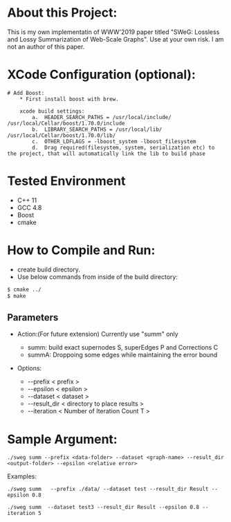 About this Project:
==================
This is my own implementatin of WWW'2019 paper titled  "SWeG: Lossless and Lossy Summarization of Web-Scale Graphs".
Use at your own risk. I am not an author of this paper.


XCode Configuration (optional):
===============================

    # Add Boost:
        * First install boost with brew.

        xcode build settings:
            a.  HEADER_SEARCH_PATHS = /usr/local/include/  /usr/local/Cellar/boost/1.70.0/include
            b.  LIBRARY_SEARCH_PATHS = /usr/local/lib/  /usr/local/Cellar/boost/1.70.0/lib/
            c.  OTHER_LDFLAGS = -lboost_system -lboost_filesystem
            d.  Drag required(filesystem, system, serialization etc) to the project, that will automatically link the lib to build phase



Tested Environment
==================
- C++ 11
- GCC 4.8
- Boost
- cmake


How to Compile and Run:
====================
- create build directory.
- Use below commands from inside of the build directory:

```sh
$ cmake ../
$ make
```

## Parameters

- Action:(For future extension) Currently use "summ" only
    - summ:  build exact supernodes S, superEdges P and Corrections C
    - summA: Droppoing some edges while maintaining the error bound
 
 - Options:
    - --prefix < prefix >
    - --epsilon < epsilon > 
    - --dataset < dataset >
    - --result_dir < directory to place results >
    - --iteration < Number of Iteration Count T >
    

    

# Sample Argument:

    ./sweg summ --prefix <data-folder> --dataset <graph-name> --result_dir <output-folder> --epsilon <relative error>

Examples:
    
    ./sweg summ   --prefix ./data/ --dataset test --result_dir Result --epsilon 0.8 
    
    ./sweg summ  --dataset test3 --result_dir Result --epsilon 0.8 --iteration 5
